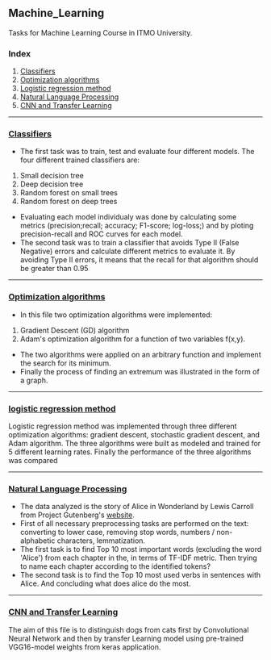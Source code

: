 ## Machine_Learning
Tasks for Machine Learning Course in ITMO University.

### Index
1. [Classifiers](#classifiers)
2. [Optimization algorithms](#optimization_algorithms)
3. [Logistic regression method](#logistic_regression_method)
4. [Natural Language Processing](#natural-anguage-processing)
5. [CNN and Transfer Learning](#cnn_and_transfer_learning)

---------------------

### [Classifiers](https://github.com/nemat-al/Machine_Learning/blob/main/Task_1.ipynb )
* The first task was to train, test and evaluate four different models.
The four different trained classifiers are:
1. Small decision tree
2. Deep decision tree
3. Random forest on small trees
4. Random forest on deep trees
* Evaluating each model individualy was done by calculating some metrics (precision;recall; accuracy; F1-score; log-loss;) and by ploting precision-recall 
and ROC curves for each model.
* The second task was to train a classifier that avoids Type II (False Negative) errors
and calculate different metrics to evaluate it. By avoiding Type II errors, it means that the recall for that algorithm should be greater than 0.95

---------------------

### [Optimization algorithms](https://github.com/nemat-al/Machine_Learning/blob/main/Task_2_Optimization.ipynb)
* In this file two optimization algorithms were implemented:
1. Gradient Descent (GD) algorithm 
2. Adam's optimization algorithm 
for a function of two variables f(x,y).
* The two algorithms were applied on an arbitrary function and implement the search for its minimum.
* Finally the process of finding an extremum was illustrated in the form of a graph.

---------------------

### [logistic regression method](https://github.com/nemat-al/Machine_Learning/blob/main/Task_3.ipynb)
Logistic regression method was implemented through three different optimization algorithms: gradient descent, stochastic gradient descent, and Adam algorithm. The three algorithms were built as modeled and trained for 5 different learning rates. Finally the performance of the three algorithms was compared

---------------------

### [Natural Language Processing](https://github.com/nemat-al/Machine_Learning/blob/main/Task_4_NLP.ipynb)
*	The data analyzed is the story of Alice in Wonderland by Lewis Carroll from Project Gutenberg's [website](http://www.gutenberg.org/files/11/11-0.txt).
*	First of all necessary preprocessing tasks are performed on the text: converting to lower case, removing stop words, numbers / non-alphabetic characters, lemmatization.
*	The first task is to find Top 10 most important words (excluding the word 'Alice') from each chapter in the, in terms of TF-IDF metric.
Then trying to name each chapter according to the identified tokens?
*	The second task is to find the Top 10 most used verbs in sentences with Alice. And concluding what does alice do the most.

---------------------

### [CNN and Transfer Learning](https://github.com/nemat-al/Machine_Learning/blob/main/Task_5_CNN_and_Transfer_Learning.ipynb)
The aim of this file is to distinguish dogs from cats first by Convolutional Neural Network and then by transfer Learning model using pre-trained VGG16-model weights from keras application.
